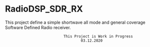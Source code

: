# RadioDSP_SDR_RX
This project define a simple shortwave all mode and general coverage Software Defined Radio receiver.

							   This Project is Work in Progress 
							           03.12.2020
